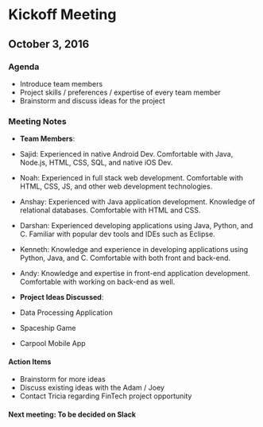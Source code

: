 # Kickoff Meeting

## October 3, 2016

### Agenda

* Introduce team members
* Project skills / preferences / expertise of every team member
* Brainstorm and discuss ideas for the project


### Meeting Notes

* __Team Members__:
 * Sajid: Experienced in native Android Dev. Comfortable with Java, Node.js, HTML, CSS, SQL, and native iOS Dev.

 * Noah: Experienced in full stack web development. Comfortable with HTML, CSS, JS, and other web development technologies.

 * Anshay: Experienced with Java application development. Knowledge of relational databases. Comfortable with HTML and CSS.

 * Darshan: Experienced developing applications using Java, Python, and C. Familiar with popular dev tools and IDEs such as Eclipse.

 * Kenneth: Knowledge and experience in developing applications using Python, Java, and C. Comfortable with both front and back-end.

 * Andy: Knowledge and expertise in front-end application development. Comfortable with working on back-end as well.


* __Project Ideas Discussed__:
 * Data Processing Application
 * Spaceship Game
 * Carpool Mobile App

#### Action Items

* Brainstorm for more ideas
* Discuss existing ideas with the Adam / Joey
* Contact Tricia regarding FinTech project opportunity

#### __Next meeting__: To be decided on Slack